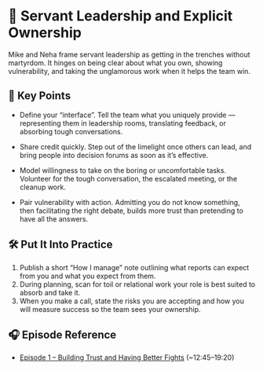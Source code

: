 # 🤝 Servant Leadership and Explicit Ownership

Mike and Neha frame servant leadership as getting in the trenches without martyrdom.
It hinges on being clear about what you own, showing vulnerability, and taking the unglamorous work when it helps the team win.

## 🔑 Key Points

- Define your “interface”.
  Tell the team what you uniquely provide — representing them in leadership rooms, translating feedback, or absorbing tough conversations.

- Share credit quickly.
  Step out of the limelight once others can lead, and bring people into decision forums as soon as it’s effective.

- Model willingness to take on the boring or uncomfortable tasks.
  Volunteer for the tough conversation, the escalated meeting, or the cleanup work.

- Pair vulnerability with action.
  Admitting you do not know something, then facilitating the right debate, builds more trust than pretending to have all the answers.

## 🛠️ Put It Into Practice

1. Publish a short “How I manage” note outlining what reports can expect from you and what you expect from them.
2. During planning, scan for toil or relational work your role is best suited to absorb and take it.
3. When you make a call, state the risks you are accepting and how you will measure success so the team sees your ownership.

## 🎧 Episode Reference

- [Episode 1 – Building Trust and Having Better Fights](https://www.youtube.com/watch?v=JZSePIKgAaw&list=PLdx6vnBOYrMZw3ZHjJJyItqQuZQhTIzhc) (~12:45–19:20)
